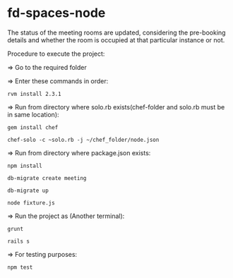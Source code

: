 # fd-spaces-node
The status of the meeting rooms are updated, considering the pre-booking details and whether the room is occupied at that particular instance or not.

Procedure to execute the project:

=> Go to the required folder

=> Enter these commands in order:

	rvm install 2.3.1
	
=> Run from directory where solo.rb exists(chef-folder and solo.rb must be in same location):
	
	gem install chef
	
	chef-solo -c ~solo.rb -j ~/chef_folder/node.json

=> Run from directory where package.json exists:
	
	npm install	
	
	db-migrate create meeting
	
	db-migrate up
	
	node fixture.js

=> Run the project as (Another terminal):
	
	grunt
	
	rails s	

=> For testing purposes:
	
	npm test
